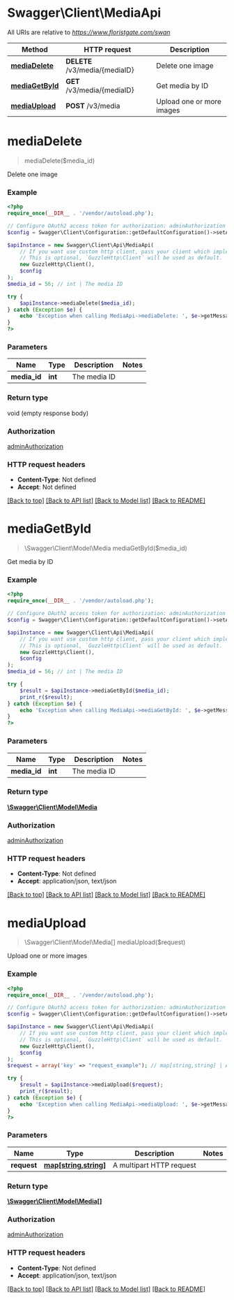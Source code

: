 # Swagger\Client\MediaApi

All URIs are relative to *https://www.floristgate.com/swan*

Method | HTTP request | Description
------------- | ------------- | -------------
[**mediaDelete**](MediaApi.md#mediaDelete) | **DELETE** /v3/media/{mediaID} | Delete one image
[**mediaGetById**](MediaApi.md#mediaGetById) | **GET** /v3/media/{mediaID} | Get media by ID
[**mediaUpload**](MediaApi.md#mediaUpload) | **POST** /v3/media | Upload one or more images


# **mediaDelete**
> mediaDelete($media_id)

Delete one image

### Example
```php
<?php
require_once(__DIR__ . '/vendor/autoload.php');

// Configure OAuth2 access token for authorization: adminAuthorization
$config = Swagger\Client\Configuration::getDefaultConfiguration()->setAccessToken('YOUR_ACCESS_TOKEN');

$apiInstance = new Swagger\Client\Api\MediaApi(
    // If you want use custom http client, pass your client which implements `GuzzleHttp\ClientInterface`.
    // This is optional, `GuzzleHttp\Client` will be used as default.
    new GuzzleHttp\Client(),
    $config
);
$media_id = 56; // int | The media ID

try {
    $apiInstance->mediaDelete($media_id);
} catch (Exception $e) {
    echo 'Exception when calling MediaApi->mediaDelete: ', $e->getMessage(), PHP_EOL;
}
?>
```

### Parameters

Name | Type | Description  | Notes
------------- | ------------- | ------------- | -------------
 **media_id** | **int**| The media ID |

### Return type

void (empty response body)

### Authorization

[adminAuthorization](../../README.md#adminAuthorization)

### HTTP request headers

 - **Content-Type**: Not defined
 - **Accept**: Not defined

[[Back to top]](#) [[Back to API list]](../../README.md#documentation-for-api-endpoints) [[Back to Model list]](../../README.md#documentation-for-models) [[Back to README]](../../README.md)

# **mediaGetById**
> \Swagger\Client\Model\Media mediaGetById($media_id)

Get media by ID

### Example
```php
<?php
require_once(__DIR__ . '/vendor/autoload.php');

// Configure OAuth2 access token for authorization: adminAuthorization
$config = Swagger\Client\Configuration::getDefaultConfiguration()->setAccessToken('YOUR_ACCESS_TOKEN');

$apiInstance = new Swagger\Client\Api\MediaApi(
    // If you want use custom http client, pass your client which implements `GuzzleHttp\ClientInterface`.
    // This is optional, `GuzzleHttp\Client` will be used as default.
    new GuzzleHttp\Client(),
    $config
);
$media_id = 56; // int | The media ID

try {
    $result = $apiInstance->mediaGetById($media_id);
    print_r($result);
} catch (Exception $e) {
    echo 'Exception when calling MediaApi->mediaGetById: ', $e->getMessage(), PHP_EOL;
}
?>
```

### Parameters

Name | Type | Description  | Notes
------------- | ------------- | ------------- | -------------
 **media_id** | **int**| The media ID |

### Return type

[**\Swagger\Client\Model\Media**](../Model/Media.md)

### Authorization

[adminAuthorization](../../README.md#adminAuthorization)

### HTTP request headers

 - **Content-Type**: Not defined
 - **Accept**: application/json, text/json

[[Back to top]](#) [[Back to API list]](../../README.md#documentation-for-api-endpoints) [[Back to Model list]](../../README.md#documentation-for-models) [[Back to README]](../../README.md)

# **mediaUpload**
> \Swagger\Client\Model\Media[] mediaUpload($request)

Upload one or more images

### Example
```php
<?php
require_once(__DIR__ . '/vendor/autoload.php');

// Configure OAuth2 access token for authorization: adminAuthorization
$config = Swagger\Client\Configuration::getDefaultConfiguration()->setAccessToken('YOUR_ACCESS_TOKEN');

$apiInstance = new Swagger\Client\Api\MediaApi(
    // If you want use custom http client, pass your client which implements `GuzzleHttp\ClientInterface`.
    // This is optional, `GuzzleHttp\Client` will be used as default.
    new GuzzleHttp\Client(),
    $config
);
$request = array('key' => "request_example"); // map[string,string] | A multipart HTTP request

try {
    $result = $apiInstance->mediaUpload($request);
    print_r($result);
} catch (Exception $e) {
    echo 'Exception when calling MediaApi->mediaUpload: ', $e->getMessage(), PHP_EOL;
}
?>
```

### Parameters

Name | Type | Description  | Notes
------------- | ------------- | ------------- | -------------
 **request** | [**map[string,string]**](../Model/string.md)| A multipart HTTP request |

### Return type

[**\Swagger\Client\Model\Media[]**](../Model/Media.md)

### Authorization

[adminAuthorization](../../README.md#adminAuthorization)

### HTTP request headers

 - **Content-Type**: Not defined
 - **Accept**: application/json, text/json

[[Back to top]](#) [[Back to API list]](../../README.md#documentation-for-api-endpoints) [[Back to Model list]](../../README.md#documentation-for-models) [[Back to README]](../../README.md)

